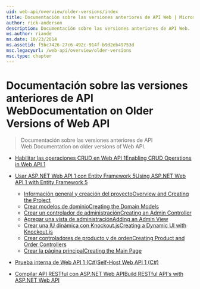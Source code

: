 ```yaml
---
uid: web-api/overview/older-versions/index
title: Documentación sobre las versiones anteriores de API Web | Microsoft Docs
author: rick-anderson
description: Documentación sobre las versiones anteriores de API Web.
ms.author: riande
ms.date: 10/23/2014
ms.assetid: f5bc7426-27c6-492c-914f-b9d2eb49753d
msc.legacyurl: /web-api/overview/older-versions
msc.type: chapter
---
```

<a name="documentation-on-older-versions-of-web-api"></a><span data-ttu-id="b7e2b-103">Documentación sobre las versiones anteriores de API Web</span><span class="sxs-lookup"><span data-stu-id="b7e2b-103">Documentation on Older Versions of Web API</span></span>
====================
> <span data-ttu-id="b7e2b-104">Documentación sobre las versiones anteriores de API Web.</span><span class="sxs-lookup"><span data-stu-id="b7e2b-104">Documentation on older versions of Web API.</span></span>


- [<span data-ttu-id="b7e2b-105">Habilitar las operaciones CRUD en Web API 1</span><span class="sxs-lookup"><span data-stu-id="b7e2b-105">Enabling CRUD Operations in Web API 1</span></span>](creating-a-web-api-that-supports-crud-operations.md)
- [<span data-ttu-id="b7e2b-106">Usar ASP.NET Web API 1 con Entity Framework 5</span><span class="sxs-lookup"><span data-stu-id="b7e2b-106">Using ASP.NET Web API 1 with Entity Framework 5</span></span>](using-web-api-1-with-entity-framework-5/index.md)

    - [<span data-ttu-id="b7e2b-107">Información general y creación del proyecto</span><span class="sxs-lookup"><span data-stu-id="b7e2b-107">Overview and Creating the Project</span></span>](using-web-api-1-with-entity-framework-5/using-web-api-with-entity-framework-part-1.md)
    - [<span data-ttu-id="b7e2b-108">Crear modelos de dominio</span><span class="sxs-lookup"><span data-stu-id="b7e2b-108">Creating the Domain Models</span></span>](using-web-api-1-with-entity-framework-5/using-web-api-with-entity-framework-part-2.md)
    - [<span data-ttu-id="b7e2b-109">Crear un controlador de administración</span><span class="sxs-lookup"><span data-stu-id="b7e2b-109">Creating an Admin Controller</span></span>](using-web-api-1-with-entity-framework-5/using-web-api-with-entity-framework-part-3.md)
    - [<span data-ttu-id="b7e2b-110">Agregar una vista de administración</span><span class="sxs-lookup"><span data-stu-id="b7e2b-110">Adding an Admin View</span></span>](using-web-api-1-with-entity-framework-5/using-web-api-with-entity-framework-part-4.md)
    - [<span data-ttu-id="b7e2b-111">Crear una IU dinámica con Knockout.js</span><span class="sxs-lookup"><span data-stu-id="b7e2b-111">Creating a Dynamic UI with Knockout.js</span></span>](using-web-api-1-with-entity-framework-5/using-web-api-with-entity-framework-part-5.md)
    - [<span data-ttu-id="b7e2b-112">Crear controladores de producto y de orden</span><span class="sxs-lookup"><span data-stu-id="b7e2b-112">Creating Product and Order Controllers</span></span>](using-web-api-1-with-entity-framework-5/using-web-api-with-entity-framework-part-6.md)
    - [<span data-ttu-id="b7e2b-113">Crear la página principal</span><span class="sxs-lookup"><span data-stu-id="b7e2b-113">Creating the Main Page</span></span>](using-web-api-1-with-entity-framework-5/using-web-api-with-entity-framework-part-7.md)
- [<span data-ttu-id="b7e2b-114">Prueba interna de Web API 1 (C#)</span><span class="sxs-lookup"><span data-stu-id="b7e2b-114">Self-Host Web API 1 (C#)</span></span>](self-host-a-web-api.md)
- [<span data-ttu-id="b7e2b-115">Compilar API RESTful con ASP.NET Web API</span><span class="sxs-lookup"><span data-stu-id="b7e2b-115">Build RESTful API's with ASP.NET Web API</span></span>](build-restful-apis-with-aspnet-web-api.md)
